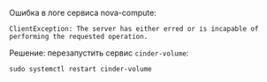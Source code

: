 Ошибка в логе сервиса nova-compute:
```
ClientException: The server has either erred or is incapable of performing the requested operation.
```

Решение: перезапустить сервис `cinder-volume`:
```
sudo systemctl restart cinder-volume
```
